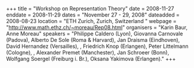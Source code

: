 +++
title = "Workshop on Representation Theory"
date = 2008-11-27
enddate = 2008-11-29
dates = "November 27 - 29, 2008"
dateadded = 2008-08-23
location = "ETH Zurich, Zurich, Switzerland "
webpage = "http://www.math.ethz.ch/~moreau/Rep08.html"
organisers = "Karin Baur, Anne Moreau"
speakers = "Philippe Caldero (Lyon), Giovanna Carnovale (Padova), Alberto De Sole (Roma & Harvard), Jan Draisma (Eindhoven),  David Hernandez (Versailles),  , Friedrich Knop (Erlangen),  Peter Littelmann (Cologne),  , Alexander Premet (Manchester),  Jan Schroeer (Bonn),  Wolfgang Soergel (Freiburg i. Br.), Oksana Yakimova (Erlangen)."
+++
